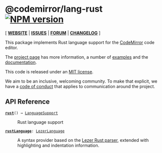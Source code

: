 <!-- NOTE: README.md is generated from src/README.md -->

# @codemirror/lang-rust [![NPM version](https://img.shields.io/npm/v/@codemirror/lang-rust.svg)](https://www.npmjs.org/package/@codemirror/lang-rust)

[ [**WEBSITE**](https://codemirror.net/) | [**ISSUES**](https://github.com/codemirror/dev/issues) | [**FORUM**](https://discuss.codemirror.net/c/next/) | [**CHANGELOG**](https://github.com/codemirror/lang-rust/blob/main/CHANGELOG.md) ]

This package implements Rust language support for the
[CodeMirror](https://codemirror.net/) code editor.

The [project page](https://codemirror.net/) has more information, a
number of [examples](https://codemirror.net/examples/) and the
[documentation](https://codemirror.net/docs/).

This code is released under an
[MIT license](https://github.com/codemirror/lang-rust/tree/main/LICENSE).

We aim to be an inclusive, welcoming community. To make that explicit,
we have a [code of
conduct](http://contributor-covenant.org/version/1/1/0/) that applies
to communication around the project.

## API Reference
<dl>
<dt id="user-content-rust">
  <code><strong><a href="#user-content-rust">rust</a></strong>() → <a href="https://codemirror.net/docs/ref#language.LanguageSupport">LanguageSupport</a></code></dt>

<dd><p>Rust language support</p>
</dd>
<dt id="user-content-rustlanguage">
  <code><strong><a href="#user-content-rustlanguage">rustLanguage</a></strong>: <a href="https://codemirror.net/docs/ref#language.LezerLanguage">LezerLanguage</a></code></dt>

<dd><p>A syntax provider based on the <a href="https://github.com/lezer-parser/rust">Lezer Rust
parser</a>, extended with
highlighting and indentation information.</p>
</dd>
</dl>

